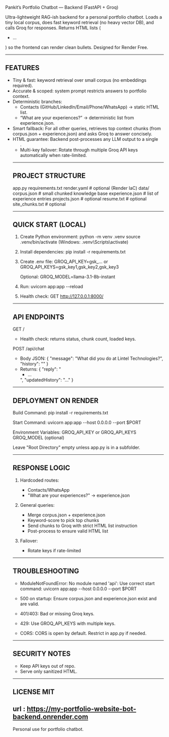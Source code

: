 
Pankit’s Portfolio Chatbot — Backend (FastAPI + Groq)

Ultra-lightweight RAG-ish backend for a personal portfolio chatbot.
Loads a tiny local corpus, does fast keyword retrieval (no heavy vector DB),
and calls Groq for responses. Returns HTML lists (<ul><li>…</li></ul>) so the
frontend can render clean bullets. Designed for Render Free.

------------------------------------------------------------
FEATURES
------------------------------------------------------------
- Tiny & fast: keyword retrieval over small corpus (no embeddings required).
- Accurate & scoped: system prompt restricts answers to portfolio context.
- Deterministic branches:
  * Contacts (GitHub/LinkedIn/Email/Phone/WhatsApp) → static HTML list.
  * “What are your experiences?” → deterministic list from experience.json.
- Smart fallback: For all other queries, retrieves top context chunks
  (from corpus.json + experience.json) and asks Groq to answer concisely.
- HTML guarantee: Backend post-processes any LLM output to a single <ul>.
- Multi-key failover: Rotate through multiple Groq API keys automatically
  when rate-limited.

------------------------------------------------------------
PROJECT STRUCTURE
------------------------------------------------------------
app.py
requirements.txt
render.yaml                # optional (Render IaC)
data/
    corpus.json            # small chunked knowledge base
    experience.json        # list of experience entries
    projects.json          # optional
    resume.txt             # optional
    site_chunks.txt        # optional

------------------------------------------------------------
QUICK START (LOCAL)
------------------------------------------------------------
1. Create Python environment:
   python -m venv .venv
   source .venv/bin/activate   (Windows: .venv\Scripts\activate)

2. Install dependencies:
   pip install -r requirements.txt

3. Create .env file:
   GROQ_API_KEY=gsk_...
   or
   GROQ_API_KEYS=gsk_key1,gsk_key2,gsk_key3

   Optional:
   GROQ_MODEL=llama-3.1-8b-instant

4. Run:
   uvicorn app:app --reload

5. Health check:
   GET http://127.0.0.1:8000/

------------------------------------------------------------
API ENDPOINTS
------------------------------------------------------------
GET /
- Health check: returns status, chunk count, loaded keys.

POST /api/chat
- Body JSON:
  { "message": "What did you do at Lintel Technologies?", "history": "" }
- Returns:
  { "reply": "<ul><li>…</li></ul>", "updatedHistory": "..." }

------------------------------------------------------------
DEPLOYMENT ON RENDER
------------------------------------------------------------
Build Command:
  pip install -r requirements.txt

Start Command:
  uvicorn app:app --host 0.0.0.0 --port $PORT

Environment Variables:
  GROQ_API_KEY or GROQ_API_KEYS
  GROQ_MODEL (optional)

Leave "Root Directory" empty unless app.py is in a subfolder.

------------------------------------------------------------
RESPONSE LOGIC
------------------------------------------------------------
1. Hardcoded routes:
   - Contacts/WhatsApp
   - "What are your experiences?" → experience.json

2. General queries:
   - Merge corpus.json + experience.json
   - Keyword-score to pick top chunks
   - Send chunks to Groq with strict HTML list instruction
   - Post-process to ensure valid HTML list

3. Failover:
   - Rotate keys if rate-limited

------------------------------------------------------------
TROUBLESHOOTING
------------------------------------------------------------
- ModuleNotFoundError: No module named 'api':
  Use correct start command:
    uvicorn app:app --host 0.0.0.0 --port $PORT

- 500 on startup:
  Ensure corpus.json and experience.json exist and are valid.

- 401/403:
  Bad or missing Groq keys.

- 429:
  Use GROQ_API_KEYS with multiple keys.

- CORS:
  CORS is open by default. Restrict in app.py if needed.

------------------------------------------------------------
SECURITY NOTES
------------------------------------------------------------
- Keep API keys out of repo.
- Serve only sanitized HTML.

------------------------------------------------------------
LICENSE
MIT 
------------------------------------------------------------
url : https://my-portfolio-website-bot-backend.onrender.com
------------------------------------------------------------
Personal use for portfolio chatbot.
